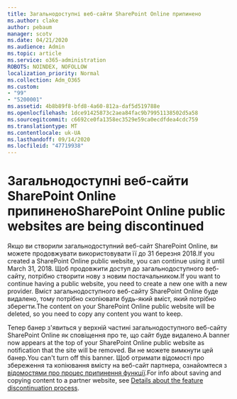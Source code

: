 ```yaml
---
title: Загальнодоступні веб-сайти SharePoint Online припинено
ms.author: clake
author: pebaum
manager: scotv
ms.date: 04/21/2020
ms.audience: Admin
ms.topic: article
ms.service: o365-administration
ROBOTS: NOINDEX, NOFOLLOW
localization_priority: Normal
ms.collection: Adm_O365
ms.custom:
- "99"
- "5200001"
ms.assetid: 4b8b89f8-bfd8-4a60-812a-daf5d519788e
ms.openlocfilehash: 1dce91425873c2aea84fac9b79951138502d5a58
ms.sourcegitcommit: c6692ce0fa1358ec3529e59ca0ecdfdea4cdc759
ms.translationtype: MT
ms.contentlocale: uk-UA
ms.lasthandoff: 09/14/2020
ms.locfileid: "47719938"
---
```

# <a name="sharepoint-online-public-websites-are-being-discontinued"></a><span data-ttu-id="57a30-102">Загальнодоступні веб-сайти SharePoint Online припинено</span><span class="sxs-lookup"><span data-stu-id="57a30-102">SharePoint Online public websites are being discontinued</span></span>

<span data-ttu-id="57a30-103">Якщо ви створили загальнодоступний веб-сайт SharePoint Online, ви можете продовжувати використовувати її до 31 березня 2018.</span><span class="sxs-lookup"><span data-stu-id="57a30-103">If you created a SharePoint Online public website, you can continue using it until March 31, 2018.</span></span> <span data-ttu-id="57a30-104">Щоб продовжити доступ до загальнодоступного веб-сайту, потрібно створити нову з новим постачальником.</span><span class="sxs-lookup"><span data-stu-id="57a30-104">If you want to continue having a public website, you need to create a new one with a new provider.</span></span> <span data-ttu-id="57a30-105">Вміст загальнодоступного веб-сайту SharePoint Online буде видалено, тому потрібно скопіювати будь-який вміст, який потрібно зберегти.</span><span class="sxs-lookup"><span data-stu-id="57a30-105">The content on your SharePoint Online public website will be deleted, so you need to copy any content you want to keep.</span></span>
  
<span data-ttu-id="57a30-106">Тепер банер з'явиться у верхній частині загальнодоступного веб-сайту SharePoint Online як сповіщення про те, що сайт буде видалено.</span><span class="sxs-lookup"><span data-stu-id="57a30-106">A banner now appears at the top of your SharePoint Online public website as notification that the site will be removed.</span></span> <span data-ttu-id="57a30-107">Ви не можете вимкнути цей банер.</span><span class="sxs-lookup"><span data-stu-id="57a30-107">You can't turn off this banner.</span></span> <span data-ttu-id="57a30-108">Щоб отримати відомості про збереження та копіювання вмісту на веб-сайт партнера, ознайомтеся з [відомостями про процес припинення функції](https://go.microsoft.com/fwlink/?linkid=866980).</span><span class="sxs-lookup"><span data-stu-id="57a30-108">For info about saving and copying content to a partner website, see [Details about the feature discontinuation process](https://go.microsoft.com/fwlink/?linkid=866980).</span></span>
  